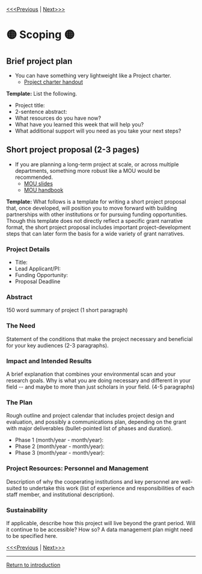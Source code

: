 [<<<Previous](9Findingfunds.md) | [Next>>>](async.md)

# :yellow_circle: Scoping :yellow_circle:

## Brief project plan 

* You can have something very lightweight like a Project charter.
    * [Project charter handout](https://github.com/SouthernMethodistUniversity/projectplan/blob/master/sections/charters-handout.pdf)

**Template:** List the following.
* Project title:
* 2-sentence abstract:
* What resources do you have now?
* What have you learned this week that will help you?
* What additional support will you need as you take your next steps?

## Short project proposal (2-3 pages)

* If you are planning a long-term project at scale, or across multiple departments, something more robust like a MOU would be recommended. 
    * [MOU slides](https://github.com/pow123/mouworkshop) 
    * [MOU handbook](https://rc.library.uta.edu/uta-ir/handle/10106/25646)

**Template:** What follows is a template for writing a short project proposal that, once developed, will position you to move forward with building partnerships with other institutions or for pursuing funding opportunities. Though this template does not directly reflect a specific grant narrative format, the short project proposal includes important project-development steps that can later form the basis for a wide variety of grant narratives.

### Project Details
* Title:
* Lead Applicant/PI:
* Funding Opportunity:
* Proposal Deadline

### Abstract

150 word summary of project (1 short paragraph)

### The Need

Statement of the conditions that make the project necessary and beneficial for your key audiences (2-3 paragraphs).

### Impact and Intended Results

A brief explanation that combines your environmental scan and your research goals. Why is what you are doing necessary and different in your field -- and maybe to more than just scholars in your field. (4-5 paragraphs)

### The Plan

Rough outline and project calendar that includes project design and evaluation, and possibly a communications plan, depending on the grant with major deliverables (bullet-pointed list of phases and duration).

* Phase 1 (month/year - month/year):
* Phase 2 (month/year - month/year):
* Phase 3 (month/year - month/year):

### Project Resources: Personnel and Management

Description of why the cooperating institutions and key personnel are well-suited to undertake this work (list of experience and responsibilities of each staff member, and institutional description).

### Sustainability

If applicable, describe how this project will live beyond the grant period. Will it continue to be accessible? How so? A data management plan might need to be specified here.

[<<<Previous](9Findingfunds.md) | [Next>>>](async.md)


-----
[Return to introduction](https://github.com/SouthernMethodistUniversity/projectplan)

